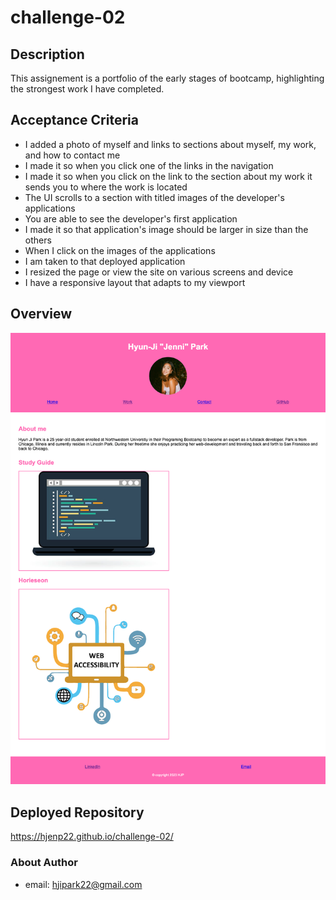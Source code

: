 # challenge-02
## Description
This assignement is a portfolio of the early stages of bootcamp, highlighting the strongest work I have completed. 
## Acceptance Criteria 
- I added a photo of myself and links to sections about myself, my work, and how to contact me
- I made it so when you click one of the links in the navigation
- I made it so when you click on the link to the section about my work it sends you to where the work is located
- The UI scrolls to a section with titled images of the developer's applications
- You are able to see the developer's first application
- I made it so that application's image should be larger in size than the others 
- When I click on the images of the applications
- I am taken to that deployed application
- I resized the page or view the site on various screens and device
- I have a responsive layout that adapts to my viewport
## Overview
![Alt text](screencapture-127-0-0-1-5501-challenge-02-index-html-2023-10-16-23_50_45.png)
## Deployed Repository
https://hjenp22.github.io/challenge-02/
### About Author
- email: hjipark22@gmail.com
